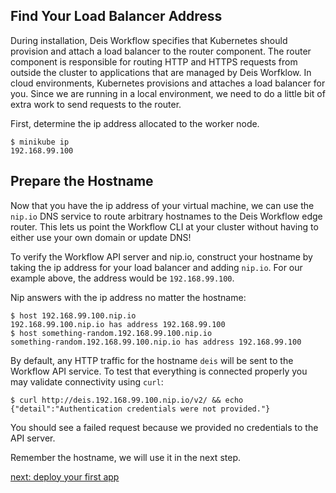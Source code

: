 ## Find Your Load Balancer Address

During installation, Deis Workflow specifies that Kubernetes should provision and attach a load
balancer to the router component. The router component is responsible for routing HTTP and HTTPS
requests from outside the cluster to applications that are managed by Deis Worfklow. In cloud
environments, Kubernetes provisions and attaches a load balancer for you. Since we are running in a
local environment, we need to do a little bit of extra work to send requests to the router.

First, determine the ip address allocated to the worker node.

```
$ minikube ip
192.168.99.100
```

## Prepare the Hostname

Now that you have the ip address of your virtual machine, we can use the `nip.io` DNS service to
route arbitrary hostnames to the Deis Workflow edge router. This lets us point the Workflow CLI at
your cluster without having to either use your own domain or update DNS!

To verify the Workflow API server and nip.io, construct your hostname by taking the ip address for
your load balancer and adding `nip.io`. For our example above, the address would be `192.168.99.100`.

Nip answers with the ip address no matter the hostname:

```
$ host 192.168.99.100.nip.io
192.168.99.100.nip.io has address 192.168.99.100
$ host something-random.192.168.99.100.nip.io
something-random.192.168.99.100.nip.io has address 192.168.99.100
```

By default, any HTTP traffic for the hostname `deis` will be sent to the Workflow API service. To test that everything is connected properly you may validate connectivity using `curl`:

```
$ curl http://deis.192.168.99.100.nip.io/v2/ && echo
{"detail":"Authentication credentials were not provided."}
```

You should see a failed request because we provided no credentials to the API server.

Remember the hostname, we will use it in the next step.

[next: deploy your first app](../../deploy-an-app.md)
